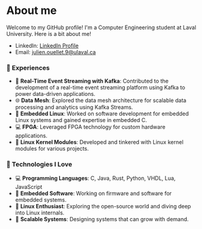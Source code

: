 # About me

Welcome to my GitHub profile! I'm a Computer Engineering student at Laval University. Here is a bit about me!

- LinkedIn: [LinkedIn Profile](https://www.linkedin.com/in/julien-ouellet-6173321bb/)
- Email: [julien.ouellet.9@ulaval.ca](mailto:julien.ouellet.9@ulaval.ca)

### 🌟 Experiences

- 💼 **Real-Time Event Streaming with Kafka**: Contributed to the development of a real-time event streaming platform using Kafka to power data-driven applications.
- 🌐 **Data Mesh**: Explored the data mesh architecture for scalable data processing and analytics using Kafka Streams.
- 🚀 **Embedded Linux**: Worked on software development for embedded Linux systems and gained expertise in embedded C.
- 💻 **FPGA**: Leveraged FPGA technology for custom hardware applications.
- 🐧 **Linux Kernel Modules**: Developed and tinkered with Linux kernel modules for various projects.

### 💾 Technologies I Love

- 💻 **Programming Languages**: C, Java, Rust, Python, VHDL, Lua, JavaScript
- 🧠 **Embedded Software**: Working on firmware and software for embedded systems.
- 🐧 **Linux Enthusiast**: Exploring the open-source world and diving deep into Linux internals.
- 🚀 **Scalable Systems**: Designing systems that can grow with demand.
